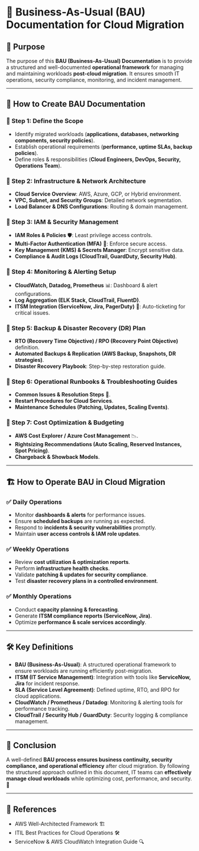 # 📄 Business-As-Usual (BAU) Documentation for Cloud Migration

## 📌 Purpose
The purpose of this **BAU (Business-As-Usual) Documentation** is to provide a structured and well-documented **operational framework** for managing and maintaining workloads **post-cloud migration**. It ensures smooth IT operations, security compliance, monitoring, and incident management.

---

## 📖 How to Create BAU Documentation

### 🔹 Step 1: Define the Scope
- Identify migrated workloads (**applications, databases, networking components, security policies**).
- Establish operational requirements (**performance, uptime SLAs, backup policies**).
- Define roles & responsibilities (**Cloud Engineers, DevOps, Security, Operations Team**).

### 🔹 Step 2: Infrastructure & Network Architecture
- **Cloud Service Overview**: AWS, Azure, GCP, or Hybrid environment.
- **VPC, Subnet, and Security Groups**: Detailed network segmentation.
- **Load Balancer & DNS Configurations**: Routing & domain management.

### 🔹 Step 3: IAM & Security Management
- **IAM Roles & Policies** 🛡️: Least privilege access controls.
- **Multi-Factor Authentication (MFA)** 🔐: Enforce secure access.
- **Key Management (KMS) & Secrets Manager**: Encrypt sensitive data.
- **Compliance & Audit Logs (CloudTrail, GuardDuty, Security Hub)**.

### 🔹 Step 4: Monitoring & Alerting Setup
- **CloudWatch, Datadog, Prometheus** 📊: Dashboard & alert configurations.
- **Log Aggregation (ELK Stack, CloudTrail, FluentD)**.
- **ITSM Integration (ServiceNow, Jira, PagerDuty)** 🚨: Auto-ticketing for critical issues.

### 🔹 Step 5: Backup & Disaster Recovery (DR) Plan
- **RTO (Recovery Time Objective) / RPO (Recovery Point Objective)** definition.
- **Automated Backups & Replication (AWS Backup, Snapshots, DR strategies)**.
- **Disaster Recovery Playbook**: Step-by-step restoration guide.

### 🔹 Step 6: Operational Runbooks & Troubleshooting Guides
- **Common Issues & Resolution Steps** 🔧.
- **Restart Procedures for Cloud Services**.
- **Maintenance Schedules (Patching, Updates, Scaling Events)**.

### 🔹 Step 7: Cost Optimization & Budgeting
- **AWS Cost Explorer / Azure Cost Management** 📉.
- **Rightsizing Recommendations (Auto Scaling, Reserved Instances, Spot Pricing)**.
- **Chargeback & Showback Models**.

---

## 🏗️ How to Operate BAU in Cloud Migration

### ✅ **Daily Operations**
- Monitor **dashboards & alerts** for performance issues.
- Ensure **scheduled backups** are running as expected.
- Respond to **incidents & security vulnerabilities** promptly.
- Maintain **user access controls & IAM role updates**.

### ✅ **Weekly Operations**
- Review **cost utilization & optimization reports**.
- Perform **infrastructure health checks**.
- Validate **patching & updates for security compliance**.
- Test **disaster recovery plans in a controlled environment**.

### ✅ **Monthly Operations**
- Conduct **capacity planning & forecasting**.
- Generate **ITSM compliance reports (ServiceNow, Jira)**.
- Optimize **performance & scale services accordingly**.

---

## 🛠️ Key Definitions
- **BAU (Business-As-Usual)**: A structured operational framework to ensure workloads are running efficiently post-migration.
- **ITSM (IT Service Management)**: Integration with tools like **ServiceNow, Jira** for incident response.
- **SLA (Service Level Agreement)**: Defined uptime, RTO, and RPO for cloud applications.
- **CloudWatch / Prometheus / Datadog**: Monitoring & alerting tools for performance tracking.
- **CloudTrail / Security Hub / GuardDuty**: Security logging & compliance management.

---

## 📌 Conclusion
A well-defined **BAU process ensures business continuity, security compliance, and operational efficiency** after cloud migration. By following the structured approach outlined in this document, IT teams can **effectively manage cloud workloads** while optimizing cost, performance, and security. 🚀

---

## 📎 References
- AWS Well-Architected Framework 🏗️
- ITIL Best Practices for Cloud Operations 🛠️
- ServiceNow & AWS CloudWatch Integration Guide 🔍
